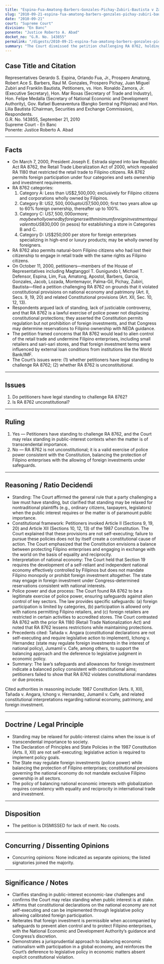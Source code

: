 ```yaml
---
title: "Espina-Fua-Amatong-Barbers-Gonzales-Pichay-Zubiri-Bautista v Zamora-Roxas-Medalla-Buenaventura-Bautista"
slug: "2010-09-21-espina-fua-amatong-barbers-gonzales-pichay-zubiri-bautista-v-zamora-roxas-medalla-buenaventura-bautista"
date: "2010-09-21"
court: "Supreme Court"
division: "En Banc"
ponente: "Justice Roberto A. Abad"
docket_no: "G.R. No. 143855"
permalink: "/digests/2010-09-21-espina-fua-amatong-barbers-gonzales-pichay-zubiri-bautista-v-zamora-roxas-medalla-buenaventura-bautista/"
summary: "The Court dismissed the petition challenging RA 8762, holding that the Retail Trade Liberalization Act of 2000 is a valid exercise of police power consistent with the constitutional framework, and that petitioners had standing to challenge in light of public-interest considerations."
---
```


## Case Title and Citation
Representatives Gerardo S. Espina, Orlando Fua, Jr., Prospero Amatong, Robert Ace S. Barbers, Raul M. Gonzales, Prospero Pichay, Juan Miguel Zubiri and Franklin Bautista, Petitioners, vs. Hon. Ronaldo Zamora, Jr. (Executive Secretary), Hon. Mar Roxas (Secretary of Trade and Industry), Hon. Felipe Medalla (Secretary of National Economic and Development Authority), Gov. Rafael Buenaventura (Bangko Sentral ng Pilipinas) and Hon. Lilia Bautista (Chairman, Securities and Exchange Commission), Respondents.  
G.R. No. 143855, September 21, 2010  
Supreme Court - En Banc  
Ponente: Justice Roberto A. Abad

---

## Facts
- On March 7, 2000, President Joseph E. Estrada signed into law Republic Act RA 8762, the Retail Trade Liberalization Act of 2000, which repealed RA 1180 that restricted the retail trade to Filipino citizens. RA 8762 permits foreign participation under four categories and sets ownership and investment requirements.
- RA 8762 categories:
  1. Category A: Less than US$2,500,000; exclusively for Filipino citizens and corporations wholly owned by Filipinos.
  2. Category B: US$2,500,000 up to US$7,500,000; first two years allow up to 60% foreign ownership, thereafter up to 100%.
  3. Category C: US$7,500,000 or more; may be wholly owned by foreigners with minimum foreign investment equivalent to US$830,000 (in pesos) for establishing a store in Categories B and C.
  4. Category D: US$250,000 per store for foreign enterprises specializing in high-end or luxury products; may be wholly owned by foreigners.
- RA 8762 also permits natural-born Filipino citizens who had lost their citizenship to engage in retail trade with the same rights as Filipino citizens.
- On October 11, 2000, petitioners—members of the House of Representatives including Magtanggol T. Gunigundo I, Michael T. Defensor, Espina, Lim, Fua, Amatong, Apostol, Barbers, Garcia, Gonzales, Jacob, Lozada, Montemayor, Palma-Gil, Pichay, Zubiri, Bautista—filed a petition challenging RA 8762 on grounds that it violated constitutional provisions on national economy and patrimony (Art. II, Secs. 9, 19, 20) and related Constitutional provisions (Art. XII, Sec. 10, 12, 13).
- Respondents argued lack of standing, lack of justiciable controversy, and that RA 8762 is a lawful exercise of police power not displacing constitutional protections; they asserted the Constitution permits regulation but not prohibition of foreign investments, and that Congress may determine reservations to Filipino ownership with NEDA guidance.
- The petition framed concerns that RA 8762 would lead to alien control of the retail trade and undermine Filipino enterprises, including small retailers and sari-sari stores, and that foreign investment terms were influenced by external loan conditions from institutions like the World Bank/IMF.
- The Court’s issues were: (1) whether petitioners have legal standing to challenge RA 8762; (2) whether RA 8762 is unconstitutional.

---

## Issues
1. Do petitioners have legal standing to challenge RA 8762?
2. Is RA 8762 unconstitutional?

---

## Ruling
1. Yes — Petitioners have standing to challenge RA 8762, and the Court may relax standing in public-interest contexts when the matter is of transcendental importance.
2. No — RA 8762 is not unconstitutional; it is a valid exercise of police power consistent with the Constitution, balancing the protection of Filipino enterprises with the allowing of foreign investments under safeguards.

---

## Reasoning / Ratio Decidendi
- Standing: The Court affirmed the general rule that a party challenging a law must have standing, but clarified that standing may be relaxed for nontraditional plaintiffs (e.g., ordinary citizens, taxpayers, legislators) when the public interest requires or the matter is of paramount public importance.
- Constitutional framework: Petitioners invoked Article II (Sections 9, 19, 20) and Article XII (Sections 10, 12, 13) of the 1987 Constitution. The Court explained that these provisions are not self-executing; failure to pursue these policies does not by itself create a constitutional cause of action. The Court emphasized that the Constitution envisions a balance between protecting Filipino enterprises and engaging in exchange with the world on the basis of equality and reciprocity.
- Interpretation of national economy: The Court held that Section 19 requires the development of a self-reliant and independent national economy effectively controlled by Filipinos but does not mandate Filipino monopoly or prohibit foreign investment altogether. The state may engage in foreign investment under Congress-determined reservations consistent with national interests.
- Police power and due process: The Court found RA 8762 to be a legitimate exercise of police power, ensuring safeguards against alien control of key sectors. The law provides specific safeguards: (a) foreign participation is limited by categories, (b) participation is allowed only with nations permitting Filipino retailers, and (c) foreign retailers are restricted in certain activities to accredited stores. The Court contrasted RA 8762 with the prior RA 1180 (Retail Trade Nationalization Act) and noted that RA 8762 lessens restrictions while maintaining protections.
- Precedents cited: Tañada v. Angara (constitutional declarations are not self-executing and require legislative action to implement), Ichong v. Hernandez (state may regulate foreign investments in the interest of national policy), Jumamil v. Cafe, among others, to support the balancing approach and the deference to legislative judgment in economic policy.
- Summary: The law’s safeguards and allowances for foreign investment indicate a balanced policy consistent with constitutional aims; petitioners failed to show that RA 8762 violates constitutional mandates or due process.

Cited authorities in reasoning include: 1987 Constitution (Arts. II, XII), Tañada v. Angara, Ichong v. Hernandez, Jumamil v. Cafe, and related constitutional interpretations regarding national economy, patrimony, and foreign investment.

---

## Doctrine / Legal Principle
- Standing may be relaxed for public-interest claims when the issue is of transcendental importance to society.
- The Declaration of Principles and State Policies in the 1987 Constitution (Arts. II, XII) are not self-executing; legislative action is required to implement policy goals.
- The State may regulate foreign investments (police power) while balancing the protection of Filipino enterprises; constitutional provisions governing the national economy do not mandate exclusive Filipino ownership in all sectors.
- The policy of balancing national economic interests with globalization requires consistency with equality and reciprocity in international trade and investment.

---

## Disposition
- The petition is DISMISSED for lack of merit. No costs.

---

## Concurring / Dissenting Opinions
- Concurring opinions: None indicated as separate opinions; the listed signatories joined the majority.

---

## Significance / Notes
- Clarifies standing in public-interest economic-law challenges and confirms the Court may relax standing when public interest is at stake.
- Affirms that constitutional declarations on the national economy are not self-executing and can be implemented through legislative policy allowing calibrated foreign participation.
- Reiterates that foreign investment is permissible when accompanied by safeguards to prevent alien control and to protect Filipino enterprises, with the National Economic and Development Authority’s guidance and Congress’s discretion.
- Demonstrates a jurisprudential approach to balancing economic nationalism with participation in a global economy, and reinforces the Court’s deference to legislative policy in economic matters absent explicit constitutional violation.